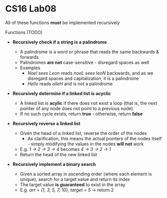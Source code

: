 # CS16 Lab08

All of these functions **must** be implemented recursively 

Functions (TODO)

- **Recursively check if a string is a palindrome**
  - A palindrome is a word or phrase that reads the same backwards & forwards 
  - Palindromes **are not** case-sensitive - disregard spaces as well
  - Examples
    - *Noel sees Leon* reads *noeL sees leoN* backwards, and as we disregard spaces and capitalization, it is a palindrome
    - *Hello* reads *olleH* and is not a palindrome
  
- **Recursively determine if a linked list is acyclic**
  - A linked list is **acylic** if there does not exist a loop (that is, the next pointer of any node does not point to a previous node)
  - If no such cycle exists, return **true** - otherwise, return **false**
  
- **Recursively reverse a linked list**
  - Given the head of a linked list, reverse the order of the nodes
    - As clarification, this means the actual pointers of the nodes itself - simply modifying the values in the nodes **will not** work
  - E.g. *1 -> 2 -> 3 -> 4* becomes *4 -> 3 -> 2 -> 1* 
  - Return the head of the new linked list

- **Recursively implement a binary search**
  - Given a sorted array in ascending order (where each element is unique), search for a target value and return its index
  - The target value **is guaranteed** to exist in the array 
  - E.g. *arr* = *{1, 3, 5, 7, 10}*, *target* = *5* &rarr; return 2
